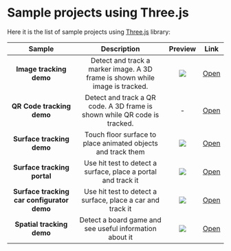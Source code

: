 # Sample projects using Three.js

Here it is the list of sample projects using [Three.js](https://github.com/mrdoob/three.js) library:

Sample | Description | Preview | Link
:----------: | :---------: | :----: | :---:
**Image tracking demo** | Detect and track a marker image. A 3D frame is shown while image is tracked. | ![](image-sample.gif) | [Open](./image-tracking)
**QR Code tracking demo** | Detect and track a QR code. A 3D frame is shown while QR code is tracked. | - | [Open](./qrcode-tracking)
**Surface tracking demo** | Touch floor surface to place animated objects and track them| ![](surface-sample.gif) | [Open](./surface-tracking)
**Surface tracking portal** | Use hit test to detect a surface, place a portal and track it| ![](portal-sample.gif) | [Open](./surface-tracking-portal)
**Surface tracking car configurator demo** | Use hit test to detect a surface, place a car and track it| ![](surface-hit-test-sample.gif) | [Open](./surface-tracking-hit-test)
**Spatial tracking demo** | Detect a board game and see useful information about it| ![](spatial-sample.gif) | [Open](./spatial-tracking)

